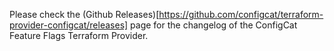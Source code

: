 Please check the (Github Releases)[https://github.com/configcat/terraform-provider-configcat/releases] page for the changelog of the ConfigCat Feature Flags Terraform Provider.